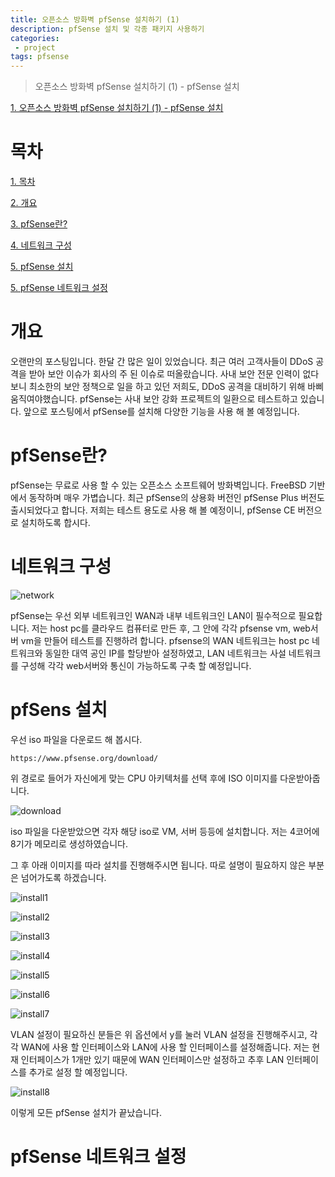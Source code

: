 ```yaml
---
title: 오픈소스 방화벽 pfSense 설치하기 (1)
description: pfSense 설치 및 각종 패키지 사용하기
categories:
 - project
tags: pfsense
---
```


> 오픈소스 방화벽 pfSense 설치하기 (1) - pfSense 설치

[1. 오픈소스 방화벽 pfSense 설치하기 (1) - pfSense 설치](https://heyitsspoon.github.io/project/2022/03/01/pfsense-1/)

# 목차
[1. 목차](#목차)

[2. 개요](#개요)

[3. pfSense란?](#pfSense란?)

[4. 네트워크 구성](#네트워크-구성)

[5. pfSense 설치](#pfSense-설치)

[5. pfSense 네트워크 설정](#pfSense-네트워크-설정)

# 개요
오랜만의 포스팅입니다.
한달 간 많은 일이 있었습니다. 최근 여러 고객사들이 DDoS 공격을 받아 보안 이슈가 회사의 주 된 이슈로 떠올랐습니다.
사내 보안 전문 인력이 없다보니 최소한의 보안 정책으로 일을 하고 있던 저희도, DDoS 공격을 대비하기 위해 바삐 움직여야했습니다.
pfSense는 사내 보안 강화 프로젝트의 일환으로 테스트하고 있습니다.
앞으로 포스팅에서 pfSense를 설치해 다양한 기능을 사용 해 볼 예정입니다.

# pfSense란?
pfSense는 무료로 사용 할 수 있는 오픈소스 소프트웨어 방화벽입니다. FreeBSD 기반에서 동작하며 매우 가볍습니다.
최근 pfSense의 상용화 버전인 pfSense Plus 버전도 출시되었다고 합니다.
저희는 테스트 용도로 사용 해 볼 예정이니, pfSense CE 버전으로 설치하도록 합시다.

# 네트워크 구성
![network](https://heyitsspoon.github.io/assets/images/pfsense/network.png "pfsense 네트워크 구성도")

pfSense는 우선 외부 네트워크인 WAN과 내부 네트워크인 LAN이 필수적으로 필요합니다.
저는 host pc를 클라우드 컴퓨터로 만든 후, 그 안에 각각 pfsense vm, web서버 vm을 만들어 테스트를 진행하려 합니다.
pfsense의 WAN 네트워크는 host pc 네트워크와 동일한 대역 공인 IP를 할당받아 설정하였고,
LAN 네트워크는 사설 네트워크를 구성해 각각 web서버와 통신이 가능하도록 구축 할 예정입니다.

# pfSens 설치
우선 iso 파일을 다운로드 해 봅시다.

`https://www.pfsense.org/download/` 

위 경로로 들어가 자신에게 맞는 CPU 아키텍처를 선택 후에 ISO 이미지를 다운받아줍니다.

![download](https://heyitsspoon.github.io/assets/images/pfsense/download.PNG "iso 다운로드")

iso 파일을 다운받았으면 각자 해당 iso로 VM, 서버 등등에 설치합니다.
저는 4코어에 8기가 메모리로 생성하였습니다.

그 후 아래 이미지를 따라 설치를 진행해주시면 됩니다.
따로 설명이 필요하지 않은 부분은 넘어가도록 하겠습니다.

![install1](https://heyitsspoon.github.io/assets/images/pfsense/install1.PNG "install")

![install2](https://heyitsspoon.github.io/assets/images/pfsense/install2.PNG "install")

![install3](https://heyitsspoon.github.io/assets/images/pfsense/install3.PNG "install")

![install4](https://heyitsspoon.github.io/assets/images/pfsense/install4.PNG "install")

![install5](https://heyitsspoon.github.io/assets/images/pfsense/install5.PNG "install")

![install6](https://heyitsspoon.github.io/assets/images/pfsense/install6.PNG "install")

![install7](https://heyitsspoon.github.io/assets/images/pfsense/install7.PNG "install")

VLAN 설정이 필요하신 분들은 위 옵션에서 y를 눌러 VLAN 설정을 진행해주시고, 각각 WAN에 사용 할 인터페이스와 LAN에 사용 할 인터페이스를 설정해줍니다.
저는 현재 인터페이스가 1개만 있기 때문에 WAN 인터페이스만 설정하고 추후 LAN 인터페이스를 추가로 설정 할 예정입니다.

![install8](https://heyitsspoon.github.io/assets/images/pfsense/install7.PNG "install")

이렇게 모든 pfSense 설치가 끝났습니다.

# pfSense 네트워크 설정